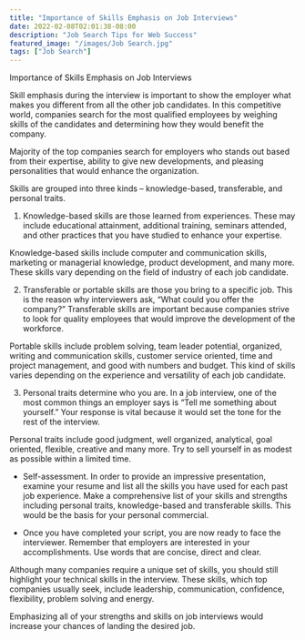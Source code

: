 ```yaml
---
title: "Importance of Skills Emphasis on Job Interviews"
date: 2022-02-08T02:01:38-08:00
description: "Job Search Tips for Web Success"
featured_image: "/images/Job Search.jpg"
tags: ["Job Search"]
---
```


Importance of Skills Emphasis on Job Interviews


Skill emphasis during the interview is important to show the employer what makes you different from all the other job candidates. In this competitive world, companies search for the most qualified employees by weighing skills of the candidates and determining how they would benefit the company.

Majority of the top companies search for employers who stands out based from their expertise, ability to give new developments, and pleasing personalities that would enhance the organization. 

Skills are grouped into three kinds – knowledge-based, transferable, and personal traits.

1) Knowledge-based skills are those learned from experiences. These may include educational attainment, additional training, seminars attended, and other practices that you have studied to enhance your expertise. 

Knowledge-based skills include computer and communication skills, marketing or managerial knowledge, product development, and many more. These skills vary depending on the field of industry of each job candidate.

2) Transferable or portable skills are those you bring to a specific job. This is the reason why interviewers ask, “What could you offer the company?” Transferable skills are important because companies strive to look for quality employees that would improve the development of the workforce.

Portable skills include problem solving, team leader potential, organized, writing and communication skills, customer service oriented, time and project management, and good with numbers and budget. This kind of skills varies depending on the experience and versatility of each job candidate. 

3) Personal traits determine who you are. In a job interview, one of the most common things an employer says is “Tell me something about yourself.” Your response is vital because it would set the tone for the rest of the interview. 

Personal traits include good judgment, well organized, analytical, goal oriented, flexible, creative and many more. Try to sell yourself in as modest as possible within a limited time.

* Self-assessment. In order to provide an impressive presentation, examine your resume and list all the skills you have used for each past job experience. Make a comprehensive list of your skills and strengths including personal traits, knowledge-based and transferable skills. This would be the basis for your personal commercial.

* Once you have completed your script, you are now ready to face the interviewer. Remember that employers are interested in your accomplishments. Use words that are concise, direct and clear. 

Although many companies require a unique set of skills, you should still highlight your technical skills in the interview. These skills, which top companies usually seek, include leadership, communication, confidence, flexibility, problem solving and energy. 

Emphasizing all of your strengths and skills on job interviews would increase your chances of landing the desired job.

